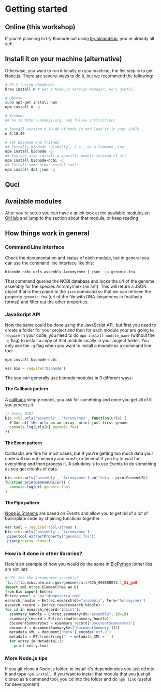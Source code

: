 # Getting started
## Online (this workshop)
If you're planning to try Bionode out using [try.bionode.io](http://try.bionode.io), you're already all set!

## Install it on your machine (alternative)
Otherwise, you want to run it locally on you machine, the fist step is to get Node.js. There are several ways to do it, but we recommend the following:

```bash
# OS X (using Homebrew)
brew install n # Get a Node.js version manager, very useful.

# Ubuntu
sudo apt-get install npm
npm install n -g

# Windows
## Go to http://nodejs.org, and follow instructions

# Install version 0.10.40 of Node.js and load it in your $PATH
n 0.10.40

# Get Bionode and friends
## Installs bionode 'globally', i.e., as a Command Line
npm install bionode -g
## You can also install a specific module instead of all
npm install bionode-ncbi -g
## Install some other useful tools
npm install dat json -g
```

## Quci

## Available modules
After you're setup you can have a quick look at the available [modules on GitHub](https://github.com/bionode/bionode#list-of-modules) and jump to the section about that module, or keep reading

## How things work in general

### Command Line Interface
Check the documentation and status of each module, but in general you can use the command line interface like this:

```bash
bionode ncbi urls assembly Acromyrmex | json -ga genomic.fna
```

That command queries the NCBI database and looks the url of the genome assembly for the species Acromyrmex (an ant). This will return a JSON object that is then piped to the `json` command so that we can retrieve the property `genomic.fna` (url of the file with DNA sequences in fna/fasta format) and filter out the other properties.

### JavaScript API
Now the same could be done using the JavaScript API, but first you need to create a folder for your project and then for each module your are going to `require` in your code, you need to do `npm install module_name` (without the `-g` flag) to install a copy of that module locally in your project folder. You only use the `-g` flag when you want to install a module as a command line tool.

```bash
npm install bionode-ncbi
```

```javascript
var bio = require('bionode')
```

 The you can generally use bionode modules in 3 different ways:

#### The Callback pattern
A [callback](https://docs.nodejitsu.com/articles/getting-started/control-flow/what-are-callbacks) simply means, you ask for something and once you get all of it you process it

```javascript
// Query NCBI
bio.ncbi.urls('assembly', 'Acromyrmex', function(urls) {
  # Got all the urls as an array, print just first genome
  console.log(urls[0].genomic.fna)
})
```

#### The Event pattern
Callbacks are fine for most cases, but if you're getting too much data your code will run out memory and crash, or timeout if you try to wait for everything and then process it. A solutions is to use Events to do something as you get chunks of data.

```javascript
bio.ncbi.urls('assembly', 'Acromyrmex').on('data', printGenomeURL)
function printGenomeURL(url) {
  console.log(url.genomic.fna)
}
```

#### The Pipe pattern
[Node.js Streams](https://github.com/substack/stream-handbook) are based on Events and allow you to get rid of a lot of boilerplate code by chaining functions together.

```javascript
var tool = require('tool-stream')
bio.ncbi.urls('assembly', 'Acromyrmex')
.pipe(tool.extractProperty('genomic.fna'))
.pipe(process.stdout)
```

### How is it done in other libraries?

Here's an example of how you would do the same in [BioPython](http://biopython.org) (other libs are similar):

```python
# URL for the Acromyrmex assembly?
ftp://ftp.ncbi.nlm.nih.gov/genomes/all/GCA_000188075.1_Si_gnG
import xml.etree.ElementTree as ET
from Bio import Entrez
Entrez.email = "mail@bmpvieira.com"
esearch_handle = Entrez.esearch(db="assembly", term="Acromyrmex")
esearch_record = Entrez.read(esearch_handle)
for id in esearch_record['IdList']:
  esummary_handle = Entrez.esummary(db="assembly", id=id)
  esummary_record = Entrez.read(esummary_handle)
  documentSummarySet = esummary_record['DocumentSummarySet']
  document = documentSummarySet['DocumentSummary'][0]
  metadata_XML = document['Meta'].encode('utf-8')
  metadata = ET.fromstring('' + metadata_XML + '')
  for entry in Metadata[1]:
    print entry.text
```

### More Node.js tips

If you git clone a Node.js folder, to install it's dependencies you just cd into it and type `npm install`.
If you want to install that module that you just git cloned as a command tool, you cd into the folder and do `npm link` (useful for development).
